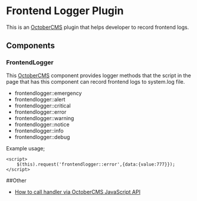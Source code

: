 # Frontend Logger Plugin


This is an [OctoberCMS](http://octobercms.com/) plugin that helps developer to record frontend logs.

## Components
### FrontendLogger
This [OctoberCMS](http://octobercms.com/) component provides logger methods that
the script in the page that has this component can record frontend logs to system.log file.

* frontendlogger::emergency
* frontendlogger::alert
* frontendlogger::critical
* frontendlogger::error
* frontendlogger::warning
* frontendlogger::notice
* frontendlogger::info
* frontendlogger::debug

Example usage;

```
<script>
    $(this).request('frontendlogger::error',{data:{value:777}});
</script>
```

##Other
* [How to call handler via OctoberCMS JavaScript API](https://octobercms.com/docs/ajax/javascript-api)
